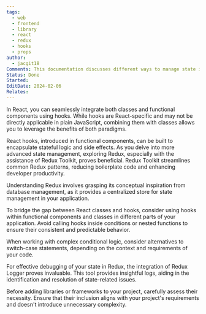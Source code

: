 ```yaml
---
tags:
  - web
  - frontend
  - library
  - react
  - redux
  - hooks
  - props
author:
  - jacgit18
Comments: This documentation discusses different ways to manage state in react.
Status: Done
Started: 
EditDate: 2024-02-06
Relates:
---
```

In React, you can seamlessly integrate both classes and functional components using hooks. While hooks are React-specific and may not be directly applicable in plain JavaScript, combining them with classes allows you to leverage the benefits of both paradigms.

React hooks, introduced in functional components, can be built to encapsulate stateful logic and side effects. As you delve into more advanced state management, exploring Redux, especially with the assistance of Redux Toolkit, proves beneficial. Redux Toolkit streamlines common Redux patterns, reducing boilerplate code and enhancing developer productivity.

Understanding Redux involves grasping its conceptual inspiration from database management, as it provides a centralized store for state management in your application.

To bridge the gap between React classes and hooks, consider using hooks within functional components and classes in different parts of your application. Avoid calling hooks inside conditions or nested functions to ensure their consistent and predictable behavior.

When working with complex conditional logic, consider alternatives to switch-case statements, depending on the context and requirements of your code.

For effective debugging of your state in Redux, the integration of Redux Logger proves invaluable. This tool provides insightful logs, aiding in the identification and resolution of state-related issues.

Before adding libraries or frameworks to your project, carefully assess their necessity. Ensure that their inclusion aligns with your project's requirements and doesn't introduce unnecessary complexity.


